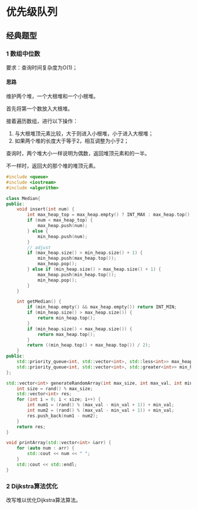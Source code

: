 # 优先级队列

## 经典题型

### 1 数组中位数

要求：查询时间复杂度为O(1)；

#### 思路

维护两个堆，一个大根堆和一个小根堆。

首先将第一个数放入大根堆。

接着遍历数组，进行以下操作：

1. 与大根堆顶元素比较，大于则进入小根堆，小于进入大根堆；
2. 如果两个堆的长度大于等于2，相互调整为小于2；

查询时，两个堆大小一样说明为偶数，返回堆顶元素和的一半。

不一样时，返回大的那个堆的堆顶元素。

```cpp
#include <queue>
#include <iostream>
#include <algorithm>

class Median{
public:
	void insert(int num) {
		int max_heap_top = max_heap.empty() ? INT_MAX : max_heap.top();
		if (num < max_heap_top) {
			max_heap.push(num);
		} else {
			min_heap.push(num);
		}
		// adjust
		if (max_heap.size() > min_heap.size() + 1) {
			min_heap.push(max_heap.top());
			max_heap.pop();
		} else if (min_heap.size() > max_heap.size() + 1) {
			max_heap.push(min_heap.top());
			min_heap.pop();
		}
	}

	int getMedian() {
		if (min_heap.empty() && max_heap.empty()) return INT_MIN;
		if (min_heap.size() > max_heap.size()) {
			return min_heap.top();
		}
		if (min_heap.size() < max_heap.size()) {
			return max_heap.top();
		}
		return ((min_heap.top() + max_heap.top()) / 2);
	}
public:
	std::priority_queue<int, std::vector<int>, std::less<int>> max_heap;
	std::priority_queue<int, std::vector<int>, std::greater<int>> min_heap;
};

std::vector<int> generateRandomArray(int max_size, int max_val, int min_val) {
	int size = rand() % max_size;
	std::vector<int> res;
	for (int i = 0; i < size; i++) {
		int num1 = (rand() % (max_val - min_val + 1)) + min_val;
		int num2 = (rand() % (max_val - min_val + 1)) + min_val;
		res.push_back(num1 - num2);
	}
	return res;
}

void printArray(std::vector<int> &arr) {
	for (auto num : arr) {
		std::cout << num << " ";
	}
	std::cout << std::endl;
}
```

### 2 Dijkstra算法优化

改写堆以优化Dijkstra算法算法。
